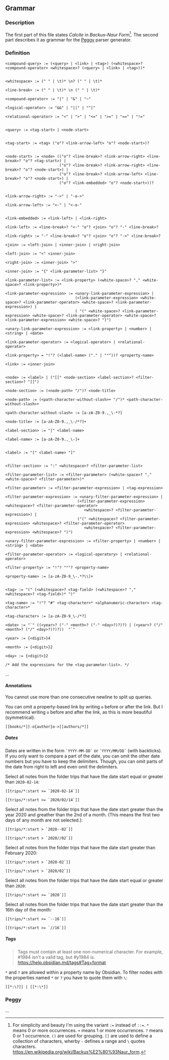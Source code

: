 ## Grammar

### Description

The first part of this file states *Calcite* in *Backus–Naur Form*[^1]. The second part describes it as grammar for the [Peggy](https://peggyjs.org/) parser generator.

### Definition

```
<compound-query> := (<query> | <link> | <tag>) (<whitespace>? <compound-operator> <whitespace>? (<query> | <link> | <tag>))*


<whitespace> := (" " | \t)* \n? (" " | \t)*   

<line-break> := (" " | \t)* \n (" " | \t)*

<compound-operator> := "|" | "&" | "~"

<logical-operator> := "&&" | "||" | "^|"

<relational-operator> := "<" | ">" | "<=" | ">=" | "==" | "!="


<query> := <tag-start> | <node-start>


<tag-start> := <tag> ("o"? <link-arrow-left> "o"? <node-start>)?


<node-start> := <node> (("o"? <line-break>? <link-arrow-right> <line-break>? "o"? <tag-start>) |                        
                        ("o"? <line-break>? <link-arrow-right> <line-break>? "o"? <node-start>) |
                        ("o"? <line-break>? <link-arrow-left> <line-break>? "o"? <node-start>) |
                        ("o"? <link-embedded> "o"? <node-start>))?


<link-arrow-right> := "->" | "-o->"

<link-arrow-left> := "<-" | "<-o-"


<link-embedded> := <link-left> | <link-right>

<link-left> := <line-break>? "<-" "o"? <join> "o"? "-" <line-break>?

<link-right> := "-" <line-break>? "o"? <join> "o"? "->" <line-break>?

<join> := <left-join> | <inner-join> | <right-join>

<left-join> := "<" <inner-join>

<right-join> := <inner-join> ">"

<inner-join> := "{" <link-parameter-list> "}"

<link-parameter-list> := <link-property> (<white-space>? "," <white-space>? <link-property>)*

<link-parameter-expression> := <unary-link-parameter-expression> |
                               (<link-parameter-expression> <white-space>? <link-parameter-operator> <white-space>? <link-parameter-expression>) |
                               ( "(" <white-space>? <link-parameter-expression> <white-space>? <link-parameter-operator> <white-space>? <link-parameter-expression> <white-space>? ")")

<unary-link-parameter-expression> := <link-property> | <number> | <string> | <date>

<link-parameter-operator> := <logical-operator> | <relational-operator>

<link-property> = "!"? (<label-name> ("." | "°"))? <property-name>

<link> := <inner-join>


<node> := <label> | ("[[" <node-section> <label-section>? <filter-section>? "]]")

<node-section> := (<node-path> "/")? <node-title>

<node-path> := (<path-character-without-slash>+ "/")* <path-character-without-slash>+

<path-character-without-slash> := [a-zA-Z0-9.,_\-*?]

<node-title> := [a-zA-Z0-9.,_\-/*?]+

<label-section> := "|" <label-name>

<label-name> := [a-zA-Z0-9.,_\-]+


<label> := "[" <label-name> "]"


<filter-section> := ":" <whitespace>? <filter-parameter-list>

<filter-parameter-list> := <filter-parameter> (<white-space>? "," <white-space>? <filter-parameter>)*

<filter-parameter> := <filter-parameter-expression> | <tag-expression>

<filter-parameter-expression> := <unary-filter-parameter-expression> |
                                (<filter-parameter-expression> <whitespace>? <filter-parameter-operator>
                                   <whitespace>? <filter-parameter-expression>) |
                                ("(" <whitespace>? <filter-parameter-expression> <whitespace>? <filter-parameter-operator>
                                   <whitespace>? <filter-parameter-expression> <whitespace>? ")") 

<unary-filter-parameter-expression> := <filter-property> | <number> | <string> | <date>

<filter-parameter-operator> := <logical-operatory> | <relational-operator>

<filter-property> := "!"? "°"? <property-name>

<property-name> := [a-zA-Z0-9_\-.*?\\]+


<tag> := "(" (<whitespace>? <tag-field> (<whitespace>? "," <whitespace>? <tag-field>)* ")"

<tag-name> := "!"? "#" <tag-character>* <alphanumeric-character> <tag-character>*

<tag-character> := [a-zA-Z0-9_\-/*?]

<date> := "`" ((<year>? ("-" <month>? ("-" <day>?)?)?) | (<year>? ("/" <month>? ("/" <day>?)?)?))  "`"

<year> := {<digit>}4

<month> := {<digit>}2

<day> := {<digit>}2

/* Add the expressions for the <tag-parameter-list>. */

```

...

#### Annotations

You cannot use more than one consecutive newline to split up queries.

You can omit a property-based link by writing `o` before or after the link. But I recommend writing `o` before and after the link, as this is more beautiful (symmetrical).

```
[[books/*]]-o{author}o->[[authors/*]]
```

##### Dates

Dates are written in the form `` `YYYY-MM-DD` `` or `` `YYYY/MM/DD` `` (with backticks). If you only want to compare a part of the date, you can omit the other date numbers but you have to keep the delimiters. Though, you can omit parts of the date from right to left and even omit the delimiters.

Select all notes from the folder trips that have the date start equal or greater than `2020-02-14`:

```
[[trips/*:start >= `2020-02-14`]]

[[trips/*:start >= `2020/02/14`]]
```
Select all notes from the folder trips that have the date start greater than the year 2020 and greather than the 2nd of a month. (This means the first two days of any month are not selected.):

```
[[trips/*:start > `2020--02`]]

[[trips/*:start > `2020//02`]]
```

Select all notes from the folder trips that have the date start greater than February 2020:

```
[[trips/*:start > `2020-02`]]

[[trips/*:start > `2020/02`]]
```

Select all notes from the folder trips that have the date start equal or greater than `2020`:

```
[[trips/*:start >= `2020`]]
```

Select all notes from the folder trips that have the date start greater than the 16th day of the month:

```
[[trips/*:start >= `--16`]]

[[trips/*:start >= `//16`]]
```

##### Tags

> Tags must contain at least one non-numerical character. For example, #1984 isn't a valid tag, but #y1984 is.
> https://help.obsidian.md/tags#Tag+format

`*` and `?` are allowed within a property name by Obsidian. To filter nodes with the properties named `*` or `?` you have to quote them with `\`:

```
[[*:\?]] | [[*:\*]]
```

### Peggy

...


[^1]: For simplicity and beauty I'm using the variant `:=` instead of `::=`. `*` means 0 or more occurrences. `+` means 1 or more occurrences. `?` means 0 or 1 occurrence. `()` are used for grouping. `[]` are used to define a collection of characters, wherby `-` defines a range and `\` quotes characters. https://en.wikipedia.org/wiki/Backus%E2%80%93Naur_form.
